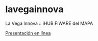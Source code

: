 # lavegainnova
La Vega Innova :: iHUB FIWARE del MAPA

[Presentación en línea](http://tiny.cc/0iofvz)
